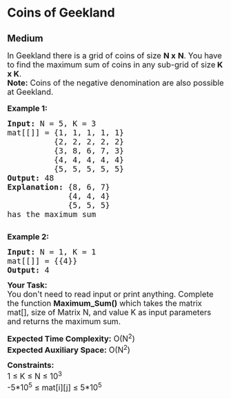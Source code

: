 # Coins of Geekland
## Medium
<div class="problems_problem_content__Xm_eO"><p><span style="font-size:18px">In Geekland there is a grid&nbsp;of coins of size <strong>N x</strong> <strong>N</strong>. You have to find the maximum sum of coins in any&nbsp;sub-grid&nbsp;of size<strong> K x K</strong>.<br>
<strong>Note:</strong> Coins of the negative denomination are&nbsp;also possible at Geekland.</span><br>
<br>
<span style="font-size:18px"><strong>Example 1:</strong></span></p>

<pre><span style="font-size:18px"><strong>Input: </strong>N = 5, K = 3 
mat[[]] = {1, 1, 1, 1, 1}&nbsp;
          {2, 2, 2, 2, 2}&nbsp;
          {3, 8, 6, 7, 3}&nbsp;
          {4, 4, 4, 4, 4}&nbsp;
          {5, 5, 5, 5, 5}</span>
<span style="font-size:18px"><strong>Output:</strong> 48</span>
<span style="font-size:18px"><strong>Explanation:</strong> {8, 6, 7}
             {4, 4, 4}
             {5, 5, 5}
has the maximum sum</span>
</pre>

<p><br>
<span style="font-size:18px"><strong>Example 2:</strong></span></p>

<pre><span style="font-size:18px"><strong>Input: </strong>N = 1, K = 1
mat[[]] = {{4}} </span>
<span style="font-size:18px"><strong>Output:</strong> 4</span><span style="font-size:18px">
</span></pre>

<p><span style="font-size:18px"><strong>Your Task: </strong>&nbsp;<br>
You don't need to read input or print anything. Complete the function <strong>Maximum_Sum()</strong> which takes the matrix mat[], size of Matrix N, and value K as input parameters and returns the maximum sum.</span></p>

<p><span style="font-size:18px"><strong>Expected Time Complexity:</strong> O(N<sup>2</sup>)<br>
<strong>Expected Auxiliary Space:</strong> O(N<sup>2</sup>)</span></p>

<p><span style="font-size:18px"><strong>Constraints:</strong><br>
1 ≤ K&nbsp;≤ N ≤ 10<sup>3</sup><br>
-5*10<sup>5</sup> ≤ mat[i][j] ≤ 5*10<sup>5</sup></span></p>
</div>